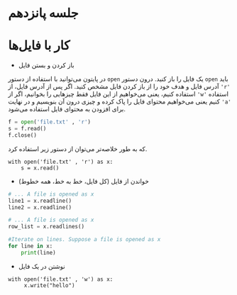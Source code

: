 # جلسه پانزدهم

# کار با فایل‌ها

- باز کردن و بستن فایل

در پایتون می‌توانید با استفاده از دستور `open` یک فایل را باز کنید. درون دستور `open` باید آدرس فایل و هدف خود را از باز کردن فایل مشخص کنید. اگر پس از آدرس فایل، از `'r'` استفاده کنیم، یعنی می‌خواهیم از این فایل فقط چیزهایی را بخوانیم، اگر از `'w'` استفاده کنیم یعنی می‌خواهیم محتوای فایل را پاک کرده و چیزی درون آن بنویسیم و در نهایت `'a'` برای افزودن به محتوای فایل استفاده می‌شود.
```python
f = open('file.txt' , 'r')
s = f.read()
f.close()
```
که به طور خلاصه‌تر می‌توان از دستور زیر استفاده کرد.
```
with open('file.txt' , 'r') as x:
    s = x.read()
```
- خواندن از فایل (کل فایل، خط به خط، همه خطوط)
```python
# ... A file is opened as x
line1 = x.readline()
line2 = x.readline()

# ... A file is opened as x
row_list = x.readlines()

#Iterate on lines. Suppose a file is opened as x
for line in x:
    print(line)
```
- نوشتن در یک فایل
```
with open('file.txt' , 'w') as x:
     x.write("hello")
```
